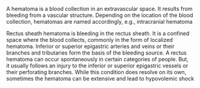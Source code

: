 A hematoma is a blood collection in an extravascular space. It results from bleeding from a vascular structure. Depending on the location of the blood collection, hematomas are named accordingly, e.g., intracranial hematoma

Rectus sheath hematoma is bleeding in the rectus sheath. It is a confined space where the blood collects, commonly in the form of localized hematoma. Inferior or superior epigastric arteries and veins or their branches and tributaries form the basis of the bleeding source. A rectus hematoma can occur spontaneously in certain categories of people. But, it usually follows an injury to the inferior or superior epigastric vessels or their perforating branches. While this condition does resolve on its own, sometimes the hematoma can be extensive and lead to hypovolemic shock